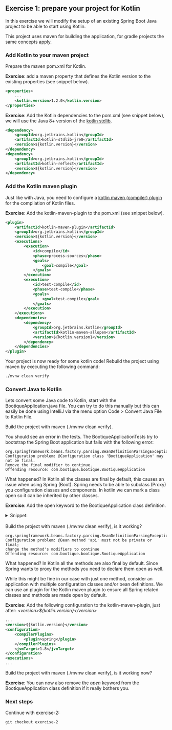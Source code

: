 ## Exercise 1: prepare your project for Kotlin

In this exercise we will modify the setup of an existing Spring Boot Java project to be able to start using Kotlin. 

This project uses maven for building the application, for gradle projects the same concepts apply.

### Add Kotlin to your maven project

Prepare the maven pom.xml for Kotlin.
 
**Exercise**: add a maven property that defines the Kotlin version to the existing properties (see snippet below).

```xml
<properties>
    ...
    <kotlin.version>1.2.0</kotlin.version>
</properties>
```

**Exercise**: Add the Kotlin dependencies to the pom.xml (see snippet below), we will use the Java 8+ version of the [kotlin stdlib](https://kotlinlang.org/api/latest/jvm/stdlib/index.html). 

```xml
<dependency>
    <groupId>org.jetbrains.kotlin</groupId>
    <artifactId>kotlin-stdlib-jre8</artifactId>
    <version>${kotlin.version}</version>
</dependency>
<dependency>
    <groupId>org.jetbrains.kotlin</groupId>
    <artifactId>kotlin-reflect</artifactId>
    <version>${kotlin.version}</version>
</dependency>
```

### Add the Kotlin maven plugin

Just like with Java, you need to configure a [kotlin maven (compiler) plugin](https://kotlinlang.org/docs/reference/using-maven.html) for the compilation of Kotlin files. 

**Exercise**: Add the kotlin-maven-plugin to the pom.xml (see snippet below).

```xml
<plugin>
    <artifactId>kotlin-maven-plugin</artifactId>
    <groupId>org.jetbrains.kotlin</groupId>
    <version>${kotlin.version}</version>
    <executions>
        <execution>
            <id>compile</id>
            <phase>process-sources</phase>
            <goals>
                <goal>compile</goal>
            </goals>
        </execution>
        <execution>
            <id>test-compile</id>
            <phase>test-compile</phase>
            <goals>
                <goal>test-compile</goal>
            </goals>
        </execution>
    </executions>
    <dependencies>
        <dependency>
            <groupId>org.jetbrains.kotlin</groupId>
            <artifactId>kotlin-maven-allopen</artifactId>
            <version>${kotlin.version}</version>
        </dependency>
    </dependencies>
</plugin>
```

Your project is now ready for some kotlin code! Rebuild the project using maven by executing the following command:

```xml
./mvnw clean verify
```

### Convert Java to Kotlin

Lets convert some Java code to Kotlin, start with the BootiqueApplication.java file. You can try to do this manually but this can easily be done using IntelliJ via the menu option Code > Convert Java File to Kotlin File.

Build the project with maven (./mvnw clean verify).

You should see an error in the tests. The BootiqueApplicationTests try to bootstrap the Spring Boot application but fails with the following error:
```
org.springframework.beans.factory.parsing.BeanDefinitionParsingException: 
Configuration problem: @Configuration class 'BootiqueApplication' may not be final. 
Remove the final modifier to continue.
Offending resource: com.bootique.bootique.BootiqueApplication
```

What happened? In Kotlin all the classes are final by default, this causes an issue when using Spring (Boot). Spring needs to be able to subclass (Proxy) you configuration classes and components. In kotlin we can mark a class open so it can be inherited by other classes. 

**Exercise**: Add the open keyword to the BootiqueApplication class definition.

<details>
<summary>Snippet:</summary>

```kotlin
open class BootiqueApplication
```
</details>
<br>
Build the project with maven (./mvnw clean verify), is it working?

```
org.springframework.beans.factory.parsing.BeanDefinitionParsingException: 
Configuration problem: @Bean method 'api' must not be private or final; 
change the method's modifiers to continue
Offending resource: com.bootique.bootique.BootiqueApplication
```

What happened? In Kotlin all the methods are also final by default. Since Spring wants to proxy the methods you need to declare them open as well.

While this might be fine in our case with just one method, consider an application with multiple configuration classes and/or bean definitions. We can use an plugin for the Kotlin maven plugin to ensure all Spring related classes and methods are made open by default.

**Exercise**: Add the following configuration to the kotlin-maven-plugin, just after: _&lt;version&gt;${kotlin.version}&lt;/version&gt;_

```xml
...
<version>${kotlin.version}</version>
<configuration>
    <compilerPlugins>
        <plugin>spring</plugin>
    </compilerPlugins>
    <jvmTarget>1.8</jvmTarget>
</configuration>
<executions>
...
```

Build the project with maven (./mvnw clean verify), is it working now? 

**Exercise**: You can now also remove the _open_ keyword from the BootiqueApplication class definition if it really bothers you.

### Next steps

Continue with exercise-2:

```
git checkout exercise-2
```